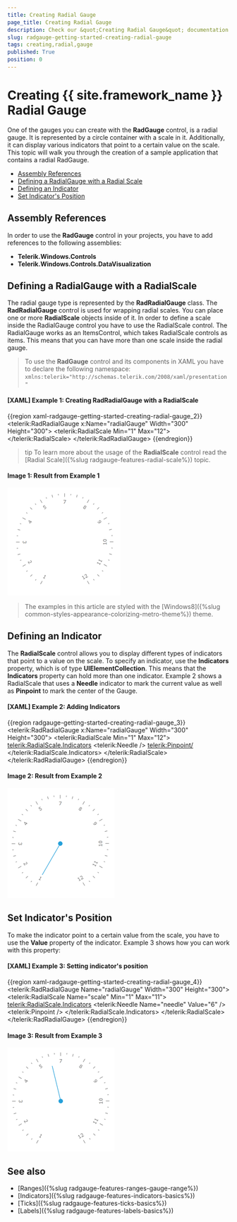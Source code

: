 ```yaml
---
title: Creating Radial Gauge
page_title: Creating Radial Gauge
description: Check our &quot;Creating Radial Gauge&quot; documentation article for the RadGauge {{ site.framework_name }} control.
slug: radgauge-getting-started-creating-radial-gauge
tags: creating,radial,gauge
published: True
position: 0
---
```


# Creating {{ site.framework_name }} Radial Gauge

One of the gauges you can create with the __RadGauge__ control, is a radial gauge. It is represented by a circle container with a scale in it. Additionally, it can display various indicators that point to a certain value on the scale. This topic will walk you through the creation of a sample application that contains a radial RadGauge.  

* [Assembly References](#assembly-references)  
* [Defining a RadialGauge with a Radial Scale](#defining-a-radialgauge-with-a-radialscale)
* [Defining an Indicator](#defining-an-indicator)
* [Set Indicator's Position](#set-indicators-position)

## Assembly References

In order to use the __RadGauge__ control in your projects, you have to add references to the following assemblies:			

* __Telerik.Windows.Controls__
* __Telerik.Windows.Controls.DataVisualization__

## Defining a RadialGauge with a RadialScale

The radial gauge type is represented by the __RadRadialGauge__ class. The __RadRadialGauge__ control is used for wrapping radial scales. You can place one or more __RadialScale__ objects inside of it. In order to define a scale inside the RadialGauge control you have to use the RadialScale control. The RadialGauge works as an ItemsControl, which takes RadialScale controls as items. This means that you can have more than one scale inside the radial gauge. 

>To use the __RadGauge__ control and its components in XAML you have to declare the following namespace:
>`xmlns:telerik="http://schemas.telerik.com/2008/xaml/presentation"`	

#### __[XAML] Example 1: Creating RadRadialGauge with a RadialScale__
{{region xaml-radgauge-getting-started-creating-radial-gauge_2}}
	<telerik:RadRadialGauge x:Name="radialGauge"
	                        Width="300"
	                        Height="300">
	    <telerik:RadialScale Min="1"
	                         Max="12">
	    </telerik:RadialScale>
	</telerik:RadRadialGauge>
{{endregion}}

>tip To learn more about the usage of the __RadialScale__ control read the [Radial Scale]({%slug radgauge-features-radial-scale%}) topic.  

#### __Image 1: Result from Example 1__

![RadRadialGauge with a RadialScale](images/RadGauge_GettingStarted_RadialGauge_02.png)

> The examples in this article are styled with the [Windows8]({%slug common-styles-appearance-colorizing-metro-theme%}) theme.

## Defining an Indicator

The __RadialScale__ control allows you to display different types of indicators that point to a value on the scale. To specify an indicator, use the __Indicators__ property, which is of type __UIElementCollection__. This means that the __Indicators__ property can hold more than one indicator. Example 2 shows a RadialScale that uses a __Needle__ indicator to mark the current value as well as __Pinpoint__ to mark the center of the Gauge.        

#### __[XAML] Example 2: Adding Indicators__
{{region radgauge-getting-started-creating-radial-gauge_3}}
	 <telerik:RadRadialGauge x:Name="radialGauge"
	                        Width="300"
	                        Height="300">
	    <telerik:RadialScale Min="1"
	                         Max="12">
	        <telerik:RadialScale.Indicators>
	            <telerik:Needle />
	            <telerik:Pinpoint/>
	        </telerik:RadialScale.Indicators>
	    </telerik:RadialScale>
	</telerik:RadRadialGauge>
{{endregion}}

#### __Image 2: Result from Example 2__

![RadRadialGauge with indicator](images/RadGauge_GettingStarted_RadialGauge_03.png)

## Set Indicator's Position

To make the indicator point to a certain value from the scale, you have to use the __Value__ property of the indicator. Example 3 shows how you can work with this property:        

#### __[XAML] Example 3: Setting indicator's position__
{{region xaml-radgauge-getting-started-creating-radial-gauge_4}}
	<telerik:RadRadialGauge Name="radialGauge"
	                    Width="300"
	                    Height="300">
	    <telerik:RadialScale Name="scale"
	                    Min="1"
	                    Max="11">
	        <telerik:RadialScale.Indicators>
	            <telerik:Needle Name="needle" Value="6" />
	            <telerik:Pinpoint />
	        </telerik:RadialScale.Indicators>
	    </telerik:RadialScale>
	</telerik:RadRadialGauge>
{{endregion}}

#### __Image 3: Result from Example 3__

![RadRadialGauge with Indicator position](images/RadGauge_GettingStarted_RadialGauge_04.png)

## See also

* [Ranges]({%slug radgauge-features-ranges-gauge-range%})
* [Indicators]({%slug radgauge-features-indicators-basics%})
* [Ticks]({%slug radgauge-features-ticks-basics%})
* [Labels]({%slug radgauge-features-labels-basics%})